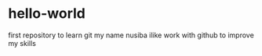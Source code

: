 # hello-world
first repository to learn git
my name nusiba ilike  work with github to improve my skills
